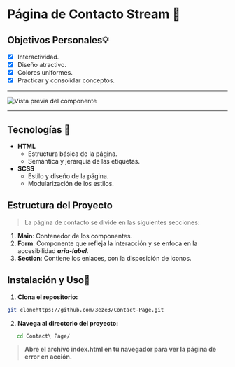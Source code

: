 # Página de Contacto **Stream** :movie_camera:

## Objetivos Personales:bulb:

- [x] Interactividad.
- [x] Diseño atractivo.
- [x] Colores uniformes.
- [x] Practicar y consolidar conceptos.

---

![Vista previa del componente](build/assets/icons_social/)

---

## Tecnologías :wrench:

- **HTML**
  - Estructura básica de la página.
  - Semántica y jerarquía de las etiquetas.
- **SCSS**
  - Estilo y diseño de la página.
  - Modularización de los estilos.

## Estructura del Proyecto

> La página de contacto se divide en las siguientes secciones:

1. **Main**: Contenedor de los componentes.
2. **Form**: Componente que refleja la interacción y se enfoca en la accesibilidad **_aria-label_**.
3. **Section**: Contiene los enlaces, con la disposición de iconos.

## Instalación y Uso:electric_plug:

1. **Clona el repositorio:**

```bash
git clonehttps://github.com/3eze3/Contact-Page.git
```

2. **Navega al directorio del proyecto:**

```bash
   cd Contact\ Page/
```

> **Abre el archivo index.html en tu navegador para ver la página de error en acción.**
